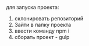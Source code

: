 для запуска проекта: 

1) склонировать репозиторий
2) Зайти в папку проекта 
3) ввести команду npm i
4) сборать проект - gulp